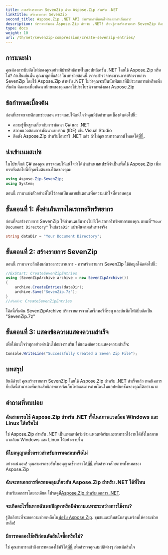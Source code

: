 ```yaml
---
title: การสร้างรายการ SevenZip ด้วย Aspose.Zip สำหรับ .NET
linktitle: สร้างรายการ SevenZip
second_title: Aspose.Zip .NET API สำหรับการบีบอัดไฟล์และการเก็บถาวร
description: สำรวจพลังของ Aspose.Zip สำหรับ .NET! เรียนรู้การสร้างรายการ SevenZip ทีละขั้นตอน บีบอัดไฟล์ได้อย่างง่ายดาย ดาวน์โหลดตอนนี้เพื่อประสบการณ์การพัฒนาที่ราบรื่น
type: docs
weight: 10
url: /th/net/sevenzip-compression/create-sevenzip-entries/
---
```


## การแนะนำ

คุณต้องการบีบอัดไฟล์ของคุณอย่างมีประสิทธิภาพในแอปพลิเคชัน .NET โดยใช้ Aspose.Zip หรือไม่? ถ้าเป็นเช่นนั้น คุณมาถูกที่แล้ว! ในบทช่วยสอนนี้ เราจะสำรวจกระบวนการสร้างรายการ SevenZip โดยใช้ Aspose.Zip สำหรับ .NET ไม่ว่าคุณจะเป็นนักพัฒนาที่มีประสบการณ์หรือเพิ่งเริ่มต้น ติดตามเพื่อพัฒนาทักษะของคุณและใช้ประโยชน์จากพลังของ Aspose.Zip

## ข้อกำหนดเบื้องต้น

ก่อนที่เราจะเจาะลึกบทช่วยสอน ตรวจสอบให้แน่ใจว่าคุณมีข้อกำหนดเบื้องต้นต่อไปนี้:

- ความรู้พื้นฐานเกี่ยวกับการพัฒนา C# และ .NET
- สภาพแวดล้อมการพัฒนาแบบรวม (IDE) เช่น Visual Studio
-  ติดตั้ง Aspose.Zip สำหรับไลบรารี .NET แล้ว ถ้าไม่คุณสามารถดาวน์โหลดได้[ที่นี่](https://releases.aspose.com/zip/net/).

## นำเข้าเนมสเปซ

ในโปรเจ็กต์ C# ของคุณ ตรวจสอบให้แน่ใจว่าได้นำเข้าเนมสเปซที่จำเป็นเพื่อใช้ Aspose.Zip เพิ่มบรรทัดต่อไปนี้ที่จุดเริ่มต้นของโค้ดของคุณ:

```csharp
using Aspose.Zip.SevenZip;
using System;
```

ตอนนี้ เรามาแบ่งตัวอย่างที่ให้ไว้ออกเป็นหลายขั้นตอนเพื่อความเข้าใจที่ครอบคลุม

## ขั้นตอนที่ 1: ตั้งค่าเส้นทางไดเรกทอรีทรัพยากร

 ก่อนที่จะสร้างรายการ SevenZip ให้กำหนดเส้นทางไปยังไดเรกทอรีทรัพยากรของคุณ แทนที่`"Your Document Directory"` ใน`dataDir` แปรผันตามเส้นทางจริง

```csharp
string dataDir = "Your Document Directory";
```

## ขั้นตอนที่ 2: สร้างรายการ SevenZip

ตอนนี้ เรามาเจาะลึกถึงแก่นของกระบวนการ - การสร้างรายการ SevenZip ใช้ข้อมูลโค้ดต่อไปนี้:

```csharp
//ExStart: CreateSevenZipEntries
using (SevenZipArchive archive = new SevenZipArchive())
{
    archive.CreateEntries(dataDir);
    archive.Save("SevenZip.7z");
}
//ตัวอย่าง: CreateSevenZipEntries
```

โค้ดนี้เริ่มต้น SevenZipArchive สร้างรายการจากไดเร็กทอรีที่ระบุ และบันทึกไฟล์บีบอัดเป็น "SevenZip.7z"

## ขั้นตอนที่ 3: แสดงข้อความแสดงความสำเร็จ

เพื่อให้แน่ใจว่าทุกอย่างดำเนินไปอย่างราบรื่น ให้แสดงข้อความแสดงความสำเร็จ:

```csharp
Console.WriteLine("Successfully Created a Seven Zip File");
```

## บทสรุป

ยินดีด้วย! คุณสร้างรายการ SevenZip โดยใช้ Aspose.Zip สำหรับ .NET สำเร็จแล้ว เทคนิคการบีบอัดนี้สามารถเพิ่มประสิทธิภาพการจัดเก็บไฟล์และการถ่ายโอนในแอปพลิเคชันของคุณได้อย่างมาก

## คำถามที่พบบ่อย

### ฉันสามารถใช้ Aspose.Zip สำหรับ .NET ทั้งในสภาพแวดล้อม Windows และ Linux ได้หรือไม่
ใช่ Aspose.Zip สำหรับ .NET เป็นแพลตฟอร์มข้ามแพลตฟอร์มและสามารถใช้งานได้ทั้งในสภาพแวดล้อม Windows และ Linux ได้อย่างราบรื่น

### มีใบอนุญาตชั่วคราวสำหรับการทดสอบหรือไม่
 อย่างแน่นอน! คุณสามารถขอรับใบอนุญาตชั่วคราวได้[ที่นี่](https://purchase.aspose.com/temporary-license/) เพื่อสำรวจศักยภาพทั้งหมดของ Aspose.Zip

### ฉันจะหาเอกสารที่ครอบคลุมเกี่ยวกับ Aspose.Zip สำหรับ .NET ได้ที่ไหน
 สำหรับเอกสารโดยละเอียด โปรดดูที่[Aspose.Zip สำหรับเอกสาร .NET](https://reference.aspose.com/zip/net/).

### จะเกิดอะไรขึ้นหากฉันพบปัญหาหรือมีคำถามเฉพาะระหว่างการใช้งาน?
 รู้สึกอิสระที่จะขอความช่วยเหลือใน[ฟอรั่ม Aspose.Zip](https://forum.aspose.com/c/zip/37). ชุมชนและทีมสนับสนุนพร้อมให้ความช่วยเหลือ!

### มีการทดลองใช้ฟรีก่อนตัดสินใจซื้อหรือไม่?
 ใช่ คุณสามารถเข้าถึงการทดลองใช้ฟรีได้[ที่นี่](https://releases.aspose.com/) เพื่อสำรวจคุณสมบัติต่างๆ ก่อนตัดสินใจ
